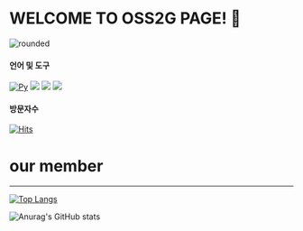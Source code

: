 # WELCOME TO OSS2G PAGE! 👋


![rounded](https://capsule-render.vercel.app/api?type=rounded&color=timeAuto&text=OSS2G&fontAlignY=50&fontSize=40&height=200&stroke=000000&strokeWidth=2)


#### 언어 및 도구
[![Py](https://img.shields.io/badge/Python-F7DF1E?style=flat-square&logo=Python&logoColor=blue)](github.com/Joowon0220/TODO-List)
 <img src="https://img.shields.io/badge/Github-181717?style=flat&logo=GitHub&logoColor=white"/>
 <img src="https://img.shields.io/badge/Visual Studio-007ACC?style=flat&logo=Visual Studio&logoColor=white"/>
 <img src="https://img.shields.io/badge/Sourcetree-0052CC?style=flat&logo=Sourcetree&logoColor=white"/>
 

 #### 방문자수
[![Hits](https://hits.seeyoufarm.com/api/count/incr/badge.svg?url=https%3A%2F%2Fgithub.com%2FOSS2G&count_bg=%2379C83D&title_bg=%2339758C&icon=&icon_color=%23E7E7E7&title=hits&edge_flat=false)](https://hits.seeyoufarm.com)


# our member

  ___
 
 
 [![Top Langs](https://github-readme-stats.vercel.app/api/top-langs/?username=W00Seok2&layout=compact)](https://github.com/W00Seok2/github-readme-stats)
 
 ![Anurag's GitHub stats](https://github-readme-stats.vercel.app/api?username=OSS2G&show_icons=true&theme=transparent)
